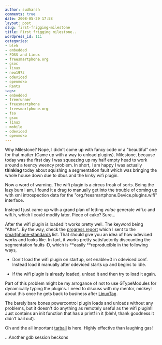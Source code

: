 ```yaml
---
author: sudharsh
comments: true
date: 2008-05-29 17:58
layout: post
slug: first-frigging-milestone
title: First frigging milestone..
wordpress_id: 111
categories:
- bleh
- embedded
- FOSS and Linux
- freesmartphone.org
- gsoc
- linux
- neo1973
- odeviced
- openmoko
- Rants
tags:
- embedded
- freerunner
- freesmartphone
- freesmartphone.org
- fso
- gsoc
- linux
- mobile
- odeviced
- openmoko
---
```


Why Milestone? Nope, I didn't come up with fancy code or a "beautiful" one for that matter (Came up with a way to unload plugins). Milestone, because today was the first day I was squeezing up my half empty head to work around a teency weency problem. In short, I am happy I was actually **thinking** today about squishing a segmentation fault which was bringing the whole house down due to dbus and the kinky wifi plugin.

Now a word of warning. The wifi plugin is a circus freak of sorts. Being the lazy bum I am, I found it a drag to manually get into the trouble of coming up with xml introspection data for the "org.freesmartphone.Device.plugins.wifi" interface.

Instead I just came up with a grand plan of letting _valac_ generate wifi.c and wifi.h, which I could modify later. Piece of cake? Sure...

After the wifi plugin is loaded it works pretty well. The keyword being "After"...By the way, check the [progress report](http://projects.linuxtogo.org/pipermail/smartphones-standards/2008-May/000078.html) which I sent to the [smartphone-standards](http://projects.linuxtogo.org/pipermail/smartphones-standards/) list. That should give you an idea of how odeviced works and looks like. In fact, it works pretty satisfactorily discounting the segmentation faults :D, which is **easily **reproducible in the following ways,



	
  * Don't load the wifi plugin on startup, set enable=0 in odeviced.conf. Instead load it manually after odeviced starts up and begins to idle.

	
  * If the wifi plugin is already loaded, unload it and then try to load it again.


Part of this problem might be my arrogance of not to use GTypeModules for dynamically typing the plugins. I need to discuss with my mentor, mickeyl about this once he gets back to business after [LinuxTag](http://www.linuxtag.org/2008/en/).

The barely bare bones powercontrol plugin loads and unloads without any problems, but it doesn't do anything as remotely useful as the wifi plugin!! Just contains an init function that has a printf in it (bleh!, thank goodness it didn't bail out).

Oh and the all important [tarball](http://sudharsh.unixpod.com/odeviced-20080529.tar.bz2) is here. Highly effective than laughing gas!

...Another gdb session beckons
